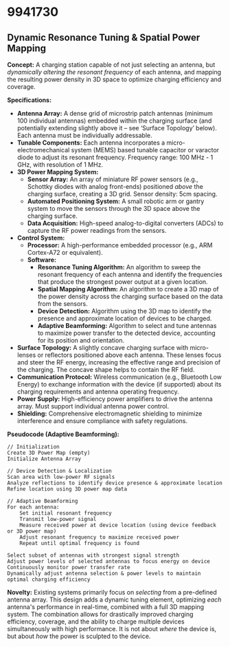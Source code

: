 # 9941730

## Dynamic Resonance Tuning & Spatial Power Mapping

**Concept:** A charging station capable of not just selecting an antenna, but *dynamically altering the resonant frequency* of each antenna, and mapping the resulting power density in 3D space to optimize charging efficiency and coverage.

**Specifications:**

*   **Antenna Array:** A dense grid of microstrip patch antennas (minimum 100 individual antennas) embedded within the charging surface (and potentially extending slightly above it – see ‘Surface Topology’ below). Each antenna must be individually addressable.
*   **Tunable Components:** Each antenna incorporates a micro-electromechanical system (MEMS) based tunable capacitor or varactor diode to adjust its resonant frequency. Frequency range: 100 MHz - 1 GHz, with resolution of 1 MHz.
*   **3D Power Mapping System:**
    *   **Sensor Array:** An array of miniature RF power sensors (e.g., Schottky diodes with analog front-ends) positioned *above* the charging surface, creating a 3D grid. Sensor density: 5cm spacing.
    *   **Automated Positioning System:** A small robotic arm or gantry system to move the sensors through the 3D space above the charging surface.
    *   **Data Acquisition:** High-speed analog-to-digital converters (ADCs) to capture the RF power readings from the sensors.
*   **Control System:**
    *   **Processor:** A high-performance embedded processor (e.g., ARM Cortex-A72 or equivalent).
    *   **Software:**
        *   **Resonance Tuning Algorithm:** An algorithm to sweep the resonant frequency of each antenna and identify the frequencies that produce the strongest power output at a given location.
        *   **Spatial Mapping Algorithm:**  An algorithm to create a 3D map of the power density across the charging surface based on the data from the sensors.
        *   **Device Detection:** Algorithm using the 3D map to identify the presence and approximate location of devices to be charged.
        *   **Adaptive Beamforming:** Algorithm to select and tune antennas to maximize power transfer to the detected device, accounting for its position and orientation.
*   **Surface Topology:** A slightly concave charging surface with micro-lenses or reflectors positioned above each antenna.  These lenses focus and steer the RF energy, increasing the effective range and precision of the charging.  The concave shape helps to contain the RF field.
*   **Communication Protocol:** Wireless communication (e.g., Bluetooth Low Energy) to exchange information with the device (if supported) about its charging requirements and antenna operating frequency.
*   **Power Supply:** High-efficiency power amplifiers to drive the antenna array.  Must support individual antenna power control.
*   **Shielding:** Comprehensive electromagnetic shielding to minimize interference and ensure compliance with safety regulations.

**Pseudocode (Adaptive Beamforming):**

```
// Initialization
Create 3D Power Map (empty)
Initialize Antenna Array

// Device Detection & Localization
Scan area with low-power RF signals
Analyze reflections to identify device presence & approximate location
Refine location using 3D power map data

// Adaptive Beamforming
For each antenna:
    Set initial resonant frequency
    Transmit low-power signal
    Measure received power at device location (using device feedback or 3D power map)
    Adjust resonant frequency to maximize received power
    Repeat until optimal frequency is found

Select subset of antennas with strongest signal strength
Adjust power levels of selected antennas to focus energy on device
Continuously monitor power transfer rate
Dynamically adjust antenna selection & power levels to maintain optimal charging efficiency
```

**Novelty:** Existing systems primarily focus on *selecting* from a pre-defined antenna array. This design adds a dynamic tuning element, optimizing *each* antenna's performance in real-time, combined with a full 3D mapping system. The combination allows for drastically improved charging efficiency, coverage, and the ability to charge multiple devices simultaneously with high performance. It is not about *where* the device is, but about *how* the power is sculpted to the device.